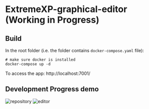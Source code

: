 # ExtremeXP-graphical-editor (Working in Progress)

## Build

In the root folder (i.e. the folder contains `docker-compose.yaml` file):

```shell
# make sure docker is installed
docker-compose up -d
```

To access the app: http://localhost:7001/

## Development Progress demo

![repository](https://github.com/Yunabell-VU/ExtremeXP-graphical-editor/blob/main/demo_images/repository%20v1.png)
![editor](https://github.com/Yunabell-VU/ExtremeXP-graphical-editor/blob/main/demo_images/editor%20v1.png)
